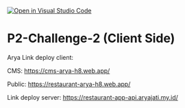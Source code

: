 [![Open in Visual Studio Code](https://classroom.github.com/assets/open-in-vscode-2e0aaae1b6195c2367325f4f02e2d04e9abb55f0b24a779b69b11b9e10269abc.svg)](https://classroom.github.com/online_ide?assignment_repo_id=15477544&assignment_repo_type=AssignmentRepo)

# P2-Challenge-2 (Client Side)

Arya
Link deploy client:

CMS:
https://cms-arya-h8.web.app/

Public:
https://restaurant-arya-h8.web.app/

Link deploy server:
https://restaurant-app-api.aryajati.my.id/
